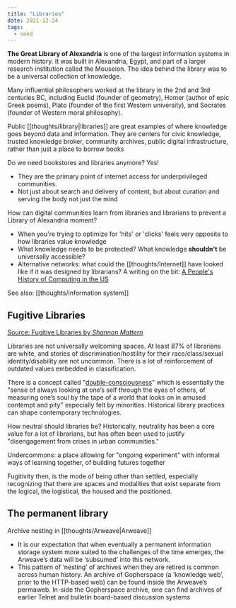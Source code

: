 ```yaml
---
title: "Libraries"
date: 2021-12-24
tags:
  - seed
---
```


**The Great Library of Alexandria** is one of the largest information systems in modern history. It was built in Alexandria, Egypt, and part of a larger research institution called the Mouseion. The idea behind the library was to be a universal collection of knowledge.

Many influential philosophers worked at the library in the 2nd and 3rd centuries BC, including Euclid (founder of geometry), Homer (author of epic Greek poems), Plato (founder of the first Western university), and Socrates (founder of Western moral philosophy).

Public [[thoughts/library|libraries]] are great examples of where knowledge goes beyond data and information. They are centers for civic knowledge, trusted knowledge broker, community archives, public digital infrastructure, rather than just a place to borrow books

Do we need bookstores and libraries anymore? Yes!

- They are the primary point of internet access for underprivileged communities.
- Not just about search and delivery of content, but about curation and serving the body not just the mind

How can digital communities learn from libraries and librarians to prevent a Library of Alexandria moment?

- When you're trying to optimize for 'hits' or 'clicks' feels very opposite to how libraries value knowledge
- What knowledge needs to be protected? What knowledge **shouldn't** be universally accessible?
- Alternative networks: what could the [[thoughts/Internet]] have looked like if it was designed by librarians? A writing on the bit: [A People's History of Computing in the US](http://joyrankin.com/phcus)

See also: [[thoughts/information system]]

## Fugitive Libraries

[Source: Fugitive Libraries by _Shannon Mattern_](https://placesjournal.org/article/fugitive-libraries)

Libraries are not universally welcoming spaces. At least 87% of librarians are white, and stories of discrimination/hostility for their race/class/sexual identity/disability are not uncommon. There is a lot of reinforcement of outdated values embedded in classification.

There is a concept called "[double-consciousness](thoughts/double-consciousness.md)" which is essentially the "sense of always looking at one’s self through the eyes of others, of measuring one’s soul by the tape of a world that looks on in amused contempt and pity" especially felt by minorities. Historical library practices can shape contemporary technologies.

How neutral should libraries be? Historically, neutrality has been a core value for a lot of librarians, but has often been used to justify "disengagement from crises in urban communities."

Undercommons: a place allowing for "ongoing experiment" with informal ways of learning together, of building futures together

Fugitivity then, is the mode of being other than settled, especially recognizing that there are spaces and modalities that exist separate from the logical, the logistical, the housed and the positioned.

## The permanent library

Archive nesting in [[thoughts/Arweave|Arweave]]

- It is our expectation that when eventually a permanent information storage system more suited to the challenges of the time emerges, the Arweave’s data will be ‘subsumed’ into this network.
- This pattern of ‘nesting’ of archives when they are retired is common across human history. An archive of Gopherspace (a ‘knowledge web’, prior to the HTTP-based web) can be found inside the Arweave’s permaweb. In-side the Gopherspace archive, one can find archives of earlier Telnet and bulletin board-based discussion systems
